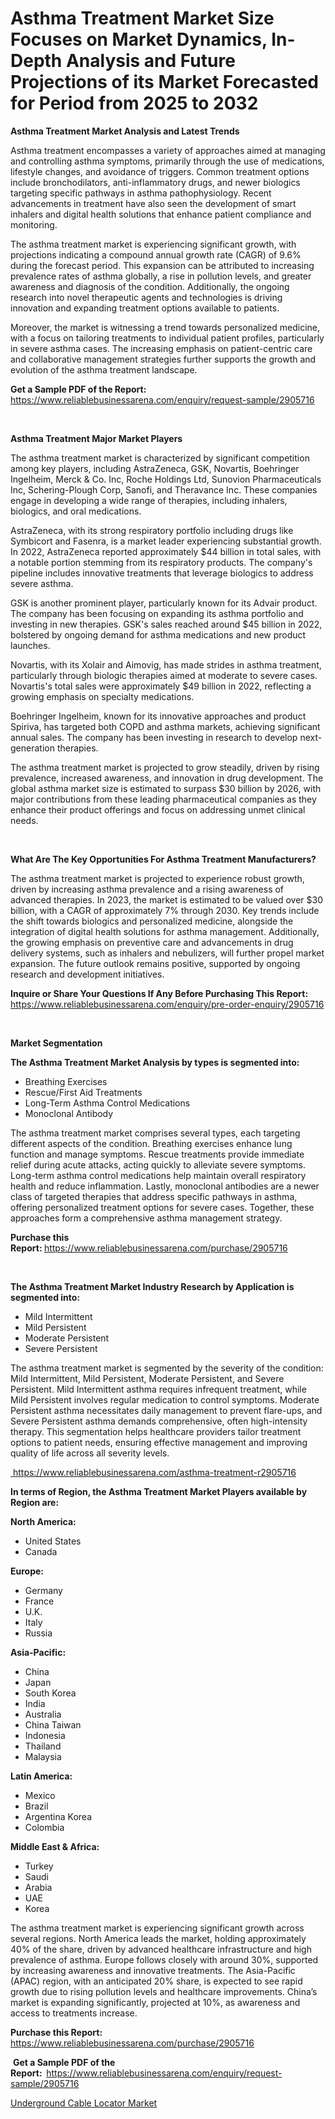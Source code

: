<p><h1>Asthma Treatment Market Size Focuses on Market Dynamics, In-Depth Analysis and Future Projections of its Market Forecasted for Period from 2025 to 2032</h1></p><p><strong>Asthma Treatment Market Analysis and Latest Trends</strong></p>
<p><p>Asthma treatment encompasses a variety of approaches aimed at managing and controlling asthma symptoms, primarily through the use of medications, lifestyle changes, and avoidance of triggers. Common treatment options include bronchodilators, anti-inflammatory drugs, and newer biologics targeting specific pathways in asthma pathophysiology. Recent advancements in treatment have also seen the development of smart inhalers and digital health solutions that enhance patient compliance and monitoring.</p><p>The asthma treatment market is experiencing significant growth, with projections indicating a compound annual growth rate (CAGR) of 9.6% during the forecast period. This expansion can be attributed to increasing prevalence rates of asthma globally, a rise in pollution levels, and greater awareness and diagnosis of the condition. Additionally, the ongoing research into novel therapeutic agents and technologies is driving innovation and expanding treatment options available to patients.</p><p>Moreover, the market is witnessing a trend towards personalized medicine, with a focus on tailoring treatments to individual patient profiles, particularly in severe asthma cases. The increasing emphasis on patient-centric care and collaborative management strategies further supports the growth and evolution of the asthma treatment landscape.</p></p>
<p><strong>Get a Sample PDF of the Report:&nbsp;</strong> <a href="https://www.reliablebusinessarena.com/enquiry/request-sample/2905716?utm_campaign=2924&utm_medium=2&utm_source=Github&utm_content=ia&utm_term=12032025&utm_id=asthma-treatment">https://www.reliablebusinessarena.com/enquiry/request-sample/2905716</a></p>
<p>&nbsp;</p>
<p><strong>Asthma Treatment Major Market Players</strong></p>
<p><p>The asthma treatment market is characterized by significant competition among key players, including AstraZeneca, GSK, Novartis, Boehringer Ingelheim, Merck & Co. Inc, Roche Holdings Ltd, Sunovion Pharmaceuticals Inc, Schering-Plough Corp, Sanofi, and Theravance Inc. These companies engage in developing a wide range of therapies, including inhalers, biologics, and oral medications.</p><p>AstraZeneca, with its strong respiratory portfolio including drugs like Symbicort and Fasenra, is a market leader experiencing substantial growth. In 2022, AstraZeneca reported approximately $44 billion in total sales, with a notable portion stemming from its respiratory products. The company's pipeline includes innovative treatments that leverage biologics to address severe asthma.</p><p>GSK is another prominent player, particularly known for its Advair product. The company has been focusing on expanding its asthma portfolio and investing in new therapies. GSK's sales reached around $45 billion in 2022, bolstered by ongoing demand for asthma medications and new product launches.</p><p>Novartis, with its Xolair and Aimovig, has made strides in asthma treatment, particularly through biologic therapies aimed at moderate to severe cases. Novartis's total sales were approximately $49 billion in 2022, reflecting a growing emphasis on specialty medications.</p><p>Boehringer Ingelheim, known for its innovative approaches and product Spiriva, has targeted both COPD and asthma markets, achieving significant annual sales. The company has been investing in research to develop next-generation therapies.</p><p>The asthma treatment market is projected to grow steadily, driven by rising prevalence, increased awareness, and innovation in drug development. The global asthma market size is estimated to surpass $30 billion by 2026, with major contributions from these leading pharmaceutical companies as they enhance their product offerings and focus on addressing unmet clinical needs.</p></p>
<p>&nbsp;</p>
<p><strong>What Are The Key Opportunities For Asthma Treatment Manufacturers?</strong></p>
<p><p>The asthma treatment market is projected to experience robust growth, driven by increasing asthma prevalence and a rising awareness of advanced therapies. In 2023, the market is estimated to be valued over $30 billion, with a CAGR of approximately 7% through 2030. Key trends include the shift towards biologics and personalized medicine, alongside the integration of digital health solutions for asthma management. Additionally, the growing emphasis on preventive care and advancements in drug delivery systems, such as inhalers and nebulizers, will further propel market expansion. The future outlook remains positive, supported by ongoing research and development initiatives.</p></p>
<p><strong>Inquire or Share Your Questions If Any Before Purchasing This Report:</strong> <a href="https://www.reliablebusinessarena.com/enquiry/pre-order-enquiry/2905716?utm_campaign=2924&utm_medium=2&utm_source=Github&utm_content=ia&utm_term=12032025&utm_id=asthma-treatment">https://www.reliablebusinessarena.com/enquiry/pre-order-enquiry/2905716</a></p>
<p>&nbsp;</p>
<p><strong>Market Segmentation</strong></p>
<p><strong>The Asthma Treatment Market Analysis by types is segmented into:</strong></p>
<p><ul><li>Breathing Exercises</li><li>Rescue/First Aid Treatments</li><li>Long-Term Asthma Control Medications</li><li>Monoclonal Antibody</li></ul></p>
<p><p>The asthma treatment market comprises several types, each targeting different aspects of the condition. Breathing exercises enhance lung function and manage symptoms. Rescue treatments provide immediate relief during acute attacks, acting quickly to alleviate severe symptoms. Long-term asthma control medications help maintain overall respiratory health and reduce inflammation. Lastly, monoclonal antibodies are a newer class of targeted therapies that address specific pathways in asthma, offering personalized treatment options for severe cases. Together, these approaches form a comprehensive asthma management strategy.</p></p>
<p><strong>Purchase this Report:&nbsp;</strong><a href="https://www.reliablebusinessarena.com/purchase/2905716?utm_campaign=2924&utm_medium=2&utm_source=Github&utm_content=ia&utm_term=12032025&utm_id=asthma-treatment">https://www.reliablebusinessarena.com/purchase/2905716</a></p>
<p>&nbsp;</p>
<p><strong>The Asthma Treatment Market Industry Research by Application is segmented into:</strong></p>
<p><ul><li>Mild Intermittent</li><li>Mild Persistent</li><li>Moderate Persistent</li><li>Severe Persistent</li></ul></p>
<p><p>The asthma treatment market is segmented by the severity of the condition: Mild Intermittent, Mild Persistent, Moderate Persistent, and Severe Persistent. Mild Intermittent asthma requires infrequent treatment, while Mild Persistent involves regular medication to control symptoms. Moderate Persistent asthma necessitates daily management to prevent flare-ups, and Severe Persistent asthma demands comprehensive, often high-intensity therapy. This segmentation helps healthcare providers tailor treatment options to patient needs, ensuring effective management and improving quality of life across all severity levels.</p></p>
<p><a href="https://www.reliablebusinessarena.com/asthma-treatment-r2905716?utm_campaign=2924&utm_medium=2&utm_source=Github&utm_content=ia&utm_term=12032025&utm_id=asthma-treatment">&nbsp;https://www.reliablebusinessarena.com/asthma-treatment-r2905716</a></p>
<p><strong>In terms of Region, the Asthma Treatment Market Players available by Region are:</strong></p>
<p>
    <p> <strong> North America: </strong>
        <ul>
            <li>United States</li>
            <li>Canada</li>
        </ul>
        </p> 
    <p> <strong> Europe: </strong>
        <ul>
            <li>Germany</li>
            <li>France</li>
            <li>U.K.</li>
            <li>Italy</li>
            <li>Russia</li>
        </ul>
        </p> 
    <p> <strong> Asia-Pacific: </strong>
        <ul>
            <li>China</li>
            <li>Japan</li>
            <li>South Korea</li>
            <li>India</li>
            <li>Australia</li>
            <li>China Taiwan</li>
            <li>Indonesia</li>
            <li>Thailand</li>
            <li>Malaysia</li>
        </ul>
        </p> 
    <p> <strong> Latin America: </strong>
        <ul>
            <li>Mexico</li>
            <li>Brazil</li>
            <li>Argentina Korea</li>
            <li>Colombia</li>
        </ul>
        </p> 
    <p> <strong> Middle East & Africa: </strong>
        <ul>
            <li>Turkey</li>
            <li>Saudi</li>
            <li>Arabia</li>
            <li>UAE</li>
            <li>Korea</li>
        </ul>
    </p>
    </p>
<p><p>The asthma treatment market is experiencing significant growth across several regions. North America leads the market, holding approximately 40% of the share, driven by advanced healthcare infrastructure and high prevalence of asthma. Europe follows closely with around 30%, supported by increasing awareness and innovative treatments. The Asia-Pacific (APAC) region, with an anticipated 20% share, is expected to see rapid growth due to rising pollution levels and healthcare improvements. China’s market is expanding significantly, projected at 10%, as awareness and access to treatments increase.</p></p>
<p><strong>Purchase this Report: </strong><a href="https://www.reliablebusinessarena.com/purchase/2905716?utm_campaign=2924&utm_medium=2&utm_source=Github&utm_content=ia&utm_term=12032025&utm_id=asthma-treatment">https://www.reliablebusinessarena.com/purchase/2905716</a></p>
<p>&nbsp;<strong>Get a Sample PDF of the Report:&nbsp;&nbsp;</strong><a href="https://www.reliablebusinessarena.com/enquiry/request-sample/2905716?utm_campaign=2924&utm_medium=2&utm_source=Github&utm_content=ia&utm_term=12032025&utm_id=asthma-treatment">https://www.reliablebusinessarena.com/enquiry/request-sample/2905716</a></p>
<p><strong></strong></p>
<p><p><a href="https://github.com/ghaligopezf5/Market-Research-Report-List-1/blob/main/underground-cable-locator-market.md?utm_campaign=2924&utm_medium=2&utm_source=Github&utm_content=ia&utm_term=12032025&utm_id=asthma-treatment">Underground Cable Locator Market</a></p></p>